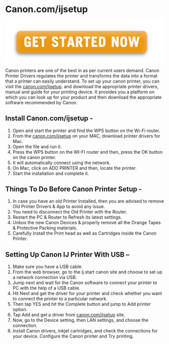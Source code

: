 
# Canon.com/ijsetup 


[![canon.com/ijsetup](Get-Started.png)](https://can.printredir.com)


Canon printers are one of the best in as per current users demand. Canon Printer Drivers regulates the printer and transforms the data into a format that a printer can easily understand. To set up your canon printer, you can visit the [canon.com/ijsetup](https://can0ij.github.io/). and download the appropriate printer drivers, manual and guide for your printing device. It provides you a platform on which you can look up for your product and then download the appropriate software recommended by Canon.

## Install Canon.com/ijsetup -

1. Open and start the printer and find the WPS button on the Wi-Fi router.
2. From the [canon.com/ijsetup](https://can0ij.github.io/) on your MAC, download printer drivers for Mac.
3. Open the file and run it.
4. Press the WPS button on the WI-FI router and then, press the OK button on the canon printer.
5. It will automatically connect using the network.
6. On Mac, click on ADD PRINTER and then, locate the printer.
7. Start the installation and complete it.


## Things To Do Before Canon Printer Setup -

1. In case you have an old Printer Installed, then you are advised to remove Old Printer Drivers & App to avoid any issue.
2. You need to disconnect the Old Printer with the Router.
3. Restart the PC & Router to Refresh its latest settings.
4. Unbox the new Canon Devices & properly remove all the Orange Tapes & Protective Packing materials.
5. Carefully Install the Print head as well as Cartridges inside the Canon Printer.


## Setting Up Canon IJ Printer With USB –

1. Make sure you have a USB cable.
2. From the web browser, go to the ij.start canon site and choose to set up a network connection via USB.
3. Jump next and wait for the Canon software to connect your printer to PC with the help of a USB cable.
4. Hit Next and get the driver for your printer and check whether you want to connect the printer to a particular network.
5. Then tap YES and hit the Complete button and jump to Add printer option.
6. Tap Add and get a driver from [canon.com/ijsetup](https://can0ij.github.io/) site.
7. Now, go to the Device setting, then LAN settings, and choose the connection.
8. Install Canon drivers, inkjet cartridges, and check the connections for your device. Configure the Canon printer and Try printing.
